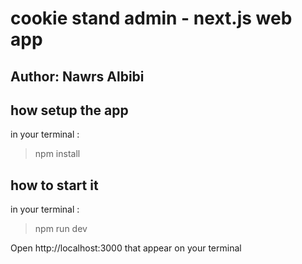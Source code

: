 # cookie stand admin - next.js web app

## Author: Nawrs Albibi

## how setup the app

in your terminal :

>npm install

## how to start it 

in your terminal :

>npm run dev

Open http://localhost:3000 that appear on your terminal